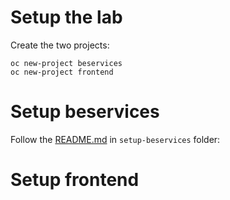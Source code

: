 # Setup the lab

Create the two projects:

    oc new-project beservices
    oc new-project frontend

# Setup beservices

Follow the [README.md](../../tree/main/setup-beservices/README.md) in ```setup-beservices``` folder:

# Setup frontend